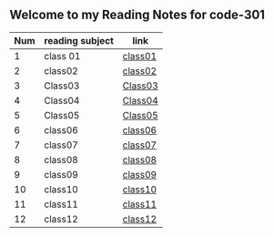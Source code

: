 ## Welcome to my Reading Notes for code-301 


Num|reading subject|link
-|-|-
1|class 01|[class01](class01.md) 
2|class02|[class02](class02.md)
3|Class03|[Class03](Class03.md)
4|Class04|[Class04](Class04.md)
5|Class05|[Class05](Class05.md)
6|class06|[class06](class06.md)
7|class07|[class07](class07.md)
8|class08|[class08](class08.md)
9|class09|[class09](class09.md)
10|class10|[class10](class10.md)
11|class11|[class11](class11.md)
12|class12|[class12](class12.md)